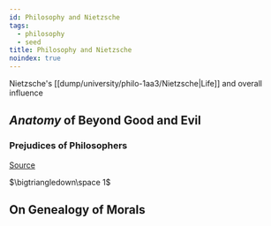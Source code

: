```yaml
---
id: Philosophy and Nietzsche
tags:
  - philosophy
  - seed
title: Philosophy and Nietzsche
noindex: true
---
```


Nietzsche's [[dump/university/philo-1aa3/Nietzsche|Life]] and overall influence

## _Anatomy_ of Beyond Good and Evil

### Prejudices of Philosophers

[Source](https://www.marxists.org/reference/archive/nietzsche/1886/beyond-good-evil/ch01.htm)

$\bigtriangledown\space 1$

## On Genealogy of Morals
